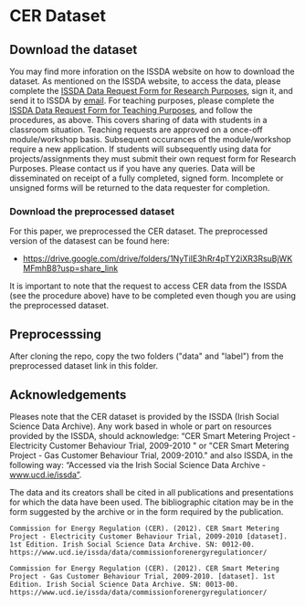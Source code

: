 # CER Dataset

## Download the dataset

You may find more inforation on the ISSDA website on how to download the dataset. As mentioned on the ISSDA website, to access the data, please complete the [ISSDA Data Request Form for Research Purposes](https://www.ucd.ie/issda/t4media/ISSDA_Application_Research_V5.1.docx), sign it, and send it to ISSDA by [email](issda@ucd.ie).
For teaching purposes, please complete the [ISSDA Data Request Form for Teaching Purposes](https://www.ucd.ie/issda/t4media/ISSDA_Application_Teaching_V4.docx), and follow the procedures, as above. This covers sharing of data with students in a classroom situation. Teaching requests are approved on a once-off module/workshop basis. Subsequent occurances of the module/workshop require a new application. If students will subsequently using data for projects/assignments they must submit their own request form for Research Purposes. Please contact us if you have any queries.
Data will be disseminated on receipt of a fully completed, signed form. Incomplete or unsigned forms will be returned to the data requester for completion.

### Download the preprocessed dataset

For this paper, we preprocessed the CER dataset. The preprocessed version of the datasest can be found here:

- https://drive.google.com/drive/folders/1NyTiIE3hRr4pTY2iXR3RsuBjWKMFmhB8?usp=share_link

It is important to note that the request to access CER data from the ISSDA (see the procedure above) have to be completed even though you are using the preprocessed dataset.

## Preprocesssing

After cloning the repo, copy the two folders ("data" and "label") from the preprocessed dataset link in this folder.

## Acknowledgements

Pleases note that the CER dataset is provided by the ISSDA (Irish Social Science Data Archive).
Any work based in whole or part on resources provided by the ISSDA, should  acknowledge: “CER Smart Metering Project - Electricity Customer Behaviour Trial, 2009-2010 " or "CER Smart Metering Project - Gas Customer Behaviour Trial, 2009-2010." and also ISSDA, in the following way: “Accessed via the Irish Social Science Data Archive - www.ucd.ie/issda”.

The data and its creators shall be cited in all publications and presentations for which the data have been used. The bibliographic citation may be in the form suggested by the archive or in the form required by the publication.
```
Commission for Energy Regulation (CER). (2012). CER Smart Metering Project - Electricity Customer Behaviour Trial, 2009-2010 [dataset]. 1st Edition. Irish Social Science Data Archive. SN: 0012-00. https://www.ucd.ie/issda/data/commissionforenergyregulationcer/
```
```
Commission for Energy Regulation (CER). (2012). CER Smart Metering Project - Gas Customer Behaviour Trial, 2009-2010. [dataset]. 1st Edition. Irish Social Science Data Archive. SN: 0013-00. https://www.ucd.ie/issda/data/commissionforenergyregulationcer/
```



